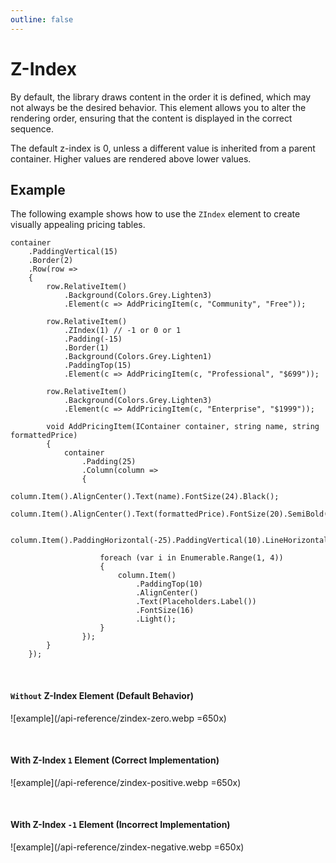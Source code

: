 ```yaml
---
outline: false
---
```



# Z-Index

By default, the library draws content in the order it is defined, which may not always be the desired behavior.
This element allows you to alter the rendering order, ensuring that the content is displayed in the correct sequence.

The default z-index is 0, unless a different value is inherited from a parent container.
Higher values are rendered above lower values.

## Example

The following example shows how to use the `ZIndex` element to create visually appealing pricing tables.

```c#{11}
container
    .PaddingVertical(15)
    .Border(2)
    .Row(row =>
    {
        row.RelativeItem()
            .Background(Colors.Grey.Lighten3)
            .Element(c => AddPricingItem(c, "Community", "Free"));
        
        row.RelativeItem()
            .ZIndex(1) // -1 or 0 or 1
            .Padding(-15)
            .Border(1)
            .Background(Colors.Grey.Lighten1)
            .PaddingTop(15)
            .Element(c => AddPricingItem(c, "Professional", "$699"));
        
        row.RelativeItem()
            .Background(Colors.Grey.Lighten3)
            .Element(c => AddPricingItem(c, "Enterprise", "$1999")); 

        void AddPricingItem(IContainer container, string name, string formattedPrice)
        {
            container
                .Padding(25)
                .Column(column =>
                {
                    column.Item().AlignCenter().Text(name).FontSize(24).Black();
                    column.Item().AlignCenter().Text(formattedPrice).FontSize(20).SemiBold();
                    
                    column.Item().PaddingHorizontal(-25).PaddingVertical(10).LineHorizontal(1);
                    
                    foreach (var i in Enumerable.Range(1, 4))
                    {
                        column.Item()
                            .PaddingTop(10)
                            .AlignCenter()
                            .Text(Placeholders.Label())
                            .FontSize(16)
                            .Light();
                    }
                });
        }
    });
```

<br>

#### `Without` Z-Index Element (Default Behavior)

![example](/api-reference/zindex-zero.webp =650x)

<br>

#### With Z-Index `1` Element (Correct Implementation)

![example](/api-reference/zindex-positive.webp =650x)

<br>

#### With Z-Index `-1` Element (Incorrect Implementation)

![example](/api-reference/zindex-negative.webp =650x)
